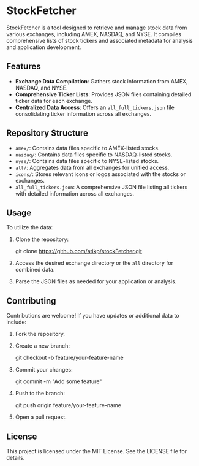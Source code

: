 # StockFetcher

StockFetcher is a tool designed to retrieve and manage stock data from various exchanges, including AMEX, NASDAQ, and NYSE. It compiles comprehensive lists of stock tickers and associated metadata for analysis and application development.

## Features

- **Exchange Data Compilation**: Gathers stock information from AMEX, NASDAQ, and NYSE.
- **Comprehensive Ticker Lists**: Provides JSON files containing detailed ticker data for each exchange.
- **Centralized Data Access**: Offers an `all_full_tickers.json` file consolidating ticker information across all exchanges.

## Repository Structure

- `amex/`: Contains data files specific to AMEX-listed stocks.
- `nasdaq/`: Contains data files specific to NASDAQ-listed stocks.
- `nyse/`: Contains data files specific to NYSE-listed stocks.
- `all/`: Aggregates data from all exchanges for unified access.
- `icons/`: Stores relevant icons or logos associated with the stocks or exchanges.
- `all_full_tickers.json`: A comprehensive JSON file listing all tickers with detailed information across all exchanges.

## Usage

To utilize the data:

1. Clone the repository:

   git clone https://github.com/atikp/stockFetcher.git

2. Access the desired exchange directory or the `all` directory for combined data.

3. Parse the JSON files as needed for your application or analysis.

## Contributing

Contributions are welcome! If you have updates or additional data to include:

1. Fork the repository.

2. Create a new branch:

   git checkout -b feature/your-feature-name

3. Commit your changes:

   git commit -m "Add some feature"

4. Push to the branch:

   git push origin feature/your-feature-name

5. Open a pull request.

## License

This project is licensed under the MIT License. See the LICENSE file for details.
